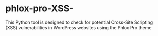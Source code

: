 # phlox-pro-XSS-
This Python tool is designed to check for potential Cross-Site Scripting (XSS) vulnerabilities in WordPress websites using the Phlox Pro theme
